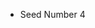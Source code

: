 - Seed Number 4

<!---
klvcabs/klvcabs is a ✨ special ✨ repository because its `README.md` (this file) appears on your GitHub profile.
You can click the Preview link to take a look at your changes.
--->
